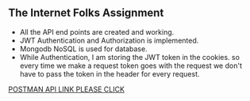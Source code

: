 ## The Internet Folks Assignment

- All the API end points are created and working.
- JWT Authentication and Authorization is implemented.
- Mongodb NoSQL is used for database.
- While Authentication, I am storing the JWT token in the cookies. so every time we make a request token goes with the request we don't have to pass the token in the header for every request.

<a href="https://documenter.getpostman.com/view/28914964/2s9YJezMNE">POSTMAN API LINK PLEASE CLICK</a>


